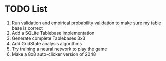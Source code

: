 # TODO List

1. Run validation and empirical probability validation to make sure my table base is correct
1. Add a SQLite Tablebase implementation
1. Generate complete Tablebases 3x3
1. Add GridState analysis algorithms
1. Try training a neural network to play the game
1. Make a 8x8 auto-clicker version of 2048
